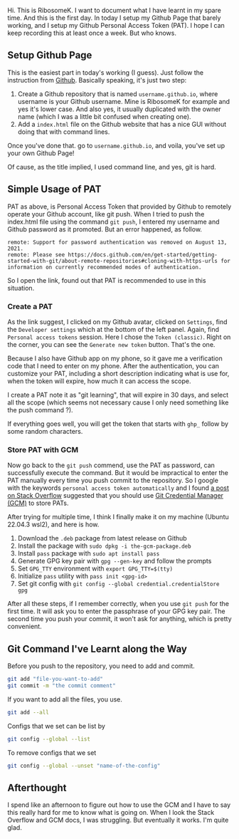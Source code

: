 <!--
.. title: Setup Github Pages and PAT Usage
.. slug: setup-github-pages-and-pat-usage
.. date: 2023-08-27 16:58:46 UTC+08:00
.. tags: 
.. category: 
.. link: 
.. description: 
.. type: text
-->

Hi. This is RibosomeK. I want to document what I have learnt in my spare time. And this is the first day. In today I setup my Github Page that barely working, and I setup my Github Personal Access Token (PAT). I hope I can keep recording this at least once a week. But who knows.

## Setup Github Page

This is the easiest part in today's working (I guess). Just follow the instruction from [Github](https://pages.github.com/). Basically speaking, it's just two step:

1.   Create a Github repository that is named `username.github.io`, where username is your Github username. Mine is RibosomeK for example and yes it's lower case. And also yes, it usually duplicated with the owner name (which I was a little bit confused when creating one).
2.   Add a `index.html` file on the Github website that has a nice GUI without doing that with command lines.

Once you've done that. go to `username.github.io`, and voila, you've set up your own Github Page!

Of cause, as the title implied, I used command line, and yes, git is hard.

## Simple Usage of PAT

PAT as above, is Personal Access Token that provided by Github to remotely operate your Github account, like git push. When I tried to push the index.html file using the command `git push`, I entered my username and Github password as it promoted. But an error happened, as follow. 

```
remote: Support for password authentication was removed on August 13, 2021.
remote: Please see https://docs.github.com/en/get-started/getting-started-with-git/about-remote-repositories#cloning-with-https-urls for information on currently recommended modes of authentication.
```

 So I open the link, found out that PAT is recommended to use in this situation.

### Create a PAT

As the link suggest, I clicked on my Github avatar, clicked on `Settings`, find the `Developer settings` which at the bottom of the left panel. Again, find `Personal access tokens` session. Here I chose the `Token (classic)`. Right on the corner, you can see the `Generate new token` button. That's the one.

Because I also have Github app on my phone, so it gave me a verification code that I need to enter on my phone. After the authentication, you can customize your PAT, including a short description indicating what is use for, when the token will expire, how much it can access the scope.

I create a PAT note it as "git learning", that will expire in 30 days, and select all the scope (which seems not necessary cause I only need something like the push command ?).

If everything goes well, you will get the token that starts with `ghp_` follow by some random characters.

### Store PAT with GCM

Now go back to the `git push` commend, use the PAT as password, can successfully execute the command. But it would be impractical to enter the PAT manually every time you push commit to the repository.  So I google with the keywords `personal access token automatically` and I found [a post on Stack Overflow](https://stackoverflow.com/questions/46645843/where-to-store-my-git-personal-access-token) suggested that you should use [Git Credential Manager (GCM)](https://github.com/git-ecosystem/git-credential-manager) to store PATs.

After trying for multiple time, I think I finally make it on my machine (Ubuntu 22.04.3 wsl2), and here is how.

1.   Download the `.deb` package from latest release on Github
2.   Install the package with `sudo dpkg -i the-gcm-package.deb` 
3.   Install `pass` package with `sudo apt install pass`
4.   Generate GPG key pair with `gpg --gen-key` and follow the prompts
5.   Set `GPG_TTY` environment with `export GPG_TTY=$(tty)`
6.   Initialize `pass` utility with `pass init <gpg-id>` 
7.   Set git config with `git config --global credential.credentialStore gpg`

After all these steps, if I remember correctly, when you use `git push` for the first time. It will ask you to enter the passphrase of your GPG key pair. The second time you push your commit, it won't ask for anything, which is pretty convenient.

## Git Command I've Learnt along the Way

Before you push to the repository, you need to add and commit.

```bash
git add "file-you-want-to-add"
git commit -m "the commit comment"
```

If you want to add all the files, you use.

```bash
git add --all
```

Configs that we set can be list by

```bash
git config --global --list
```

To remove configs that we set

```bash
git config --global --unset "name-of-the-config"
```



## Afterthought

I spend like an afternoon to figure out how to use the GCM and I have to say this really hard for me to know what is going on. When I look the Stack Overflow and GCM docs, I was struggling. But eventually it works. I'm quite glad.
